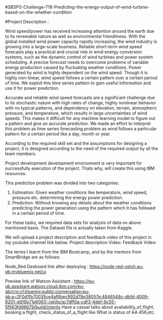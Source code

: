 #SBSPS-Challenge-718-Predicting-the-energy-output-of-wind-turbine-based-on-the-whether-condition

#Project Description :

Wind speed/power has received increasing attention around the earth due to its renewable nature as well as environmental friendliness. With the global installed wind power capacity rapidly increasing, the wind industry is growing into a large-scale business. Reliable short-term wind speed forecasts play a practical and crucial role in wind energy conversion systems, such as the dynamic control of wind turbines and power system scheduling. A precise forecast needs to overcome problems of variable energy production caused by fluctuating weather conditions. Power generated by wind is highly dependent on the wind speed. Though it is highly non-linear, wind speed follows a certain pattern over a certain period of time. We exploit this time series pattern to gain useful information and use it for power prediction. 

Accurate and reliable wind speed forecasts are a significant challenge due to its stochastic nature with high rates of change, highly nonlinear behavior with no typical patterns, and dependency on elevation, terrain, atmospheric pressure, and temperature, which results in large uncertainties of wind speeds. This makes it difficult for any machine learning model to figure out a pattern and give an accurate prediction. We made an effort to interpret this problem as time series forecasting problem as wind follows a particular pattern for a certain period like a day, month or year.

According to the required skill set and the assumptions for designing a project, it is designed according to the need of the required output by all the team members.

Project development development environment is very important for successfully execution of the project.
Thats why, will create this using IBM resources.

This prediction problem was divided into two categories: 
1. Estimation: Given weather conditions like temperature, wind speed, pressure etc. determining the energy power prediction. 
2. Prediction: Without knowing any details about the weather conditions predicting the power generation using the pattern which it has followed in a certain period of time.

For these tasks, we required data sets for analysis of data on above mentioned basis.
The Dataset file is actually taken from Kaggle. 

We will upload a project description and feedback video of this project in my youtube channel link below: 
Project description Video: 
Feedback Video: 

The terms I learnt from the IBM Bootcamp, and by the mentors from SmartBridge are as follows:

Node_Red Dasboard link after deploying : https://node-red-vqivh.eu-gb.mybluemix.net/ui

Preview link of Watson Assistant : https://eu-gb.assistant.watson.cloud.ibm.com/eu-gb/crn:v1:bluemix:public:conversation:eu-gb:a~2F0d1fb70035ce4af6bec992d78e38057e:4846548c-dbfd-4009-9201-dd16b71e6093::/skills/ac7dff0a-cdf3-4def-9c05-5f563fd96679/build/intents Have a casual talks about availability_of_flight, booking a flight, check_status_of_a_flight like What is status of AA 456,etc.
